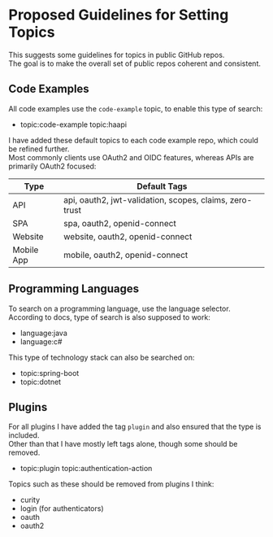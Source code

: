 # Proposed Guidelines for Setting Topics

This suggests some guidelines for topics in public GitHub repos.\
The goal is to make the overall set of public repos coherent and consistent.

## Code Examples

All code examples use the `code-example` topic, to enable this type of search:

- topic:code-example topic:haapi

I have added these default topics to each code example repo, which could be refined further.\
Most commonly clients use OAuth2 and OIDC features, whereas APIs are primarily OAuth2 focused:

| Type | Default Tags |
| ---- | ------------ |
| API | api, oauth2, jwt-validation, scopes, claims, zero-trust |
| SPA | spa, oauth2, openid-connect |
| Website | website, oauth2, openid-connect |
| Mobile App | mobile, oauth2, openid-connect |

## Programming Languages

To search on a programming language, use the language selector.\
According to docs, type of search is also supposed to work:

- language:java
- language:c#

This type of technology stack can also be searched on:

- topic:spring-boot
- topic:dotnet

## Plugins

For all plugins I have added the tag `plugin` and also ensured that the type is included.\
Other than that I have mostly left tags alone, though some should be removed.

- topic:plugin topic:authentication-action

Topics such as these should be removed from plugins I think:

- curity
- login (for authenticators)
- oauth
- oauth2
